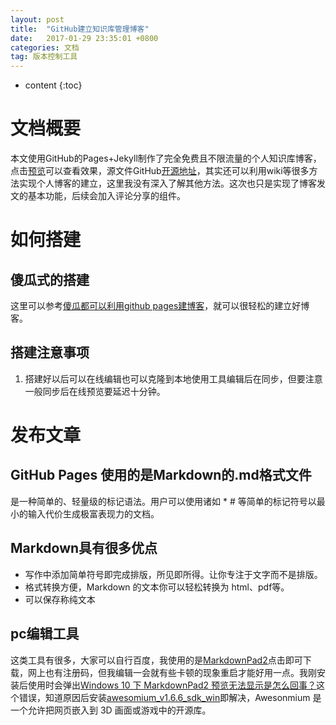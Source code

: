 ```yaml
---
layout: post
title:  "GitHub建立知识库管理博客"
date:   2017-01-29 23:35:01 +0800
categories: 文档
tag: 版本控制工具
---
```


* content
{:toc}



文档概要
================
本文使用GitHub的Pages+Jekyll制作了完全免费且不限流量的个人知识库博客，点击[预览](https://litiansky.github.io/skyblog/)可以查看效果，源文件GitHub[开源地址](https://github.com/litiansky/skyblog/)，其实还可以利用wiki等很多方法实现个人博客的建立，这里我没有深入了解其他方法。这次也只是实现了博客发文的基本功能，后续会加入评论分享的组件。

如何搭建
====================================

傻瓜式的搭建
----------
这里可以参考[傻瓜都可以利用github pages建博客](http://cyzus.github.io/2015/06/21/github-build-blog/)，就可以很轻松的建立好博客。

搭建注意事项
------
1. 搭建好以后可以在线编辑也可以克隆到本地使用工具编辑后在同步，但要注意一般同步后在线预览要延迟十分钟。


发布文章
============
GitHub Pages 使用的是Markdown的.md格式文件
-----

是一种简单的、轻量级的标记语法。用户可以使用诸如 * # 等简单的标记符号以最小的输入代价生成极富表现力的文档。

Markdown具有很多优点
-----

- 写作中添加简单符号即完成排版，所见即所得。让你专注于文字而不是排版。
- 格式转换方便，Markdown 的文本你可以轻松转换为 html、pdf等。
- 可以保存称纯文本

pc编辑工具
-----
这类工具有很多，大家可以自行百度，我使用的是[MarkdownPad2](http://markdownpad.com/download.html)点击即可下载，网上也有注册码，但我编辑一会就有些卡顿的现象重启才能好用一点。我刚安装后使用时会弹出[Windows 10 下 MarkdownPad2 预览无法显示是怎么回事？](https://www.zhihu.com/question/34393386)这个错误，知道原因后安装[awesomium_v1.6.6_sdk_win](http://markdownpad.com/download/awesomium_v1.6.6_sdk_win.exe)即解决，Awesonmium 是一个允许把网页嵌入到 3D 画面或游戏中的开源库。

